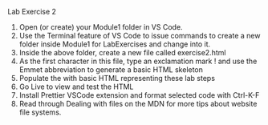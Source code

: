 Lab Exercise 2

1. Open (or create) your Module1 folder in VS Code.
2. Use the Terminal feature of VS Code to issue commands to create a new folder inside Module1 for LabExercises and change into it.
3. Inside the above folder, create a new file called exercise2.html
4. As the first character in this file, type an exclamation mark ! and use the Emmet abbreviation to generate a basic HTML skeleton
5. Populate the <body> with basic HTML representing these lab steps
6. Go Live to view and test the HTML
7. Install Prettier VSCode extension and format selected code with Ctrl-K-F
8. Read through Dealing with files on the MDN for more tips about website file systems.
